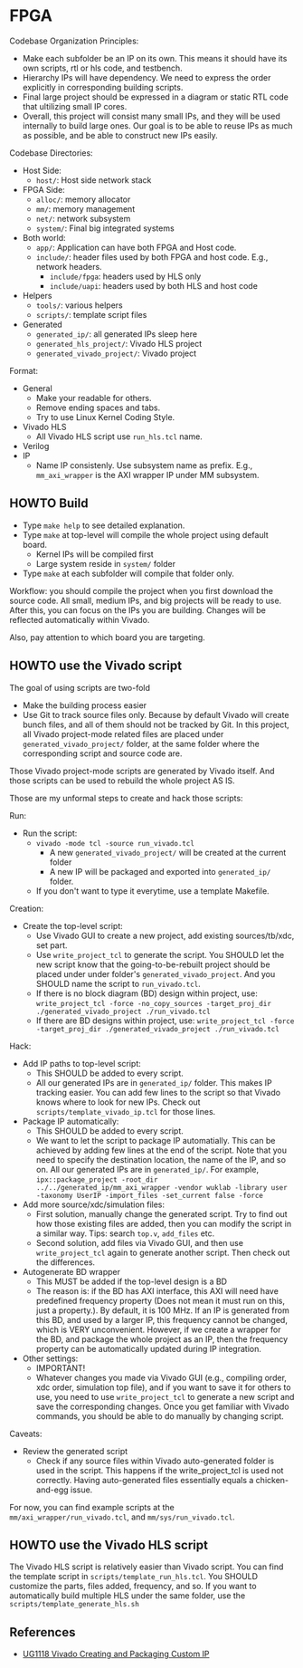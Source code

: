 # FPGA

Codebase Organization Principles:
- Make each subfolder be an IP on its own. This means it should have its own
  scripts, rtl or hls code, and testbench.
- Hierarchy IPs will have dependency. We need to express the order explicitly
  in corresponding building scripts.
- Final large project should be expressed in a diagram or static RTL code
  that ultilizing small IP cores.
- Overall, this project will consist many small IPs, and they will be used
  internally to build large ones. Our goal is to be able to reuse IPs as much as
  possible, and be able to construct new IPs easily.

Codebase Directories:
- Host Side:
	- `host/`: Host side network stack
- FPGA Side:
	- `alloc/`: memory allocator
	- `mm/`: memory management
	- `net/`: network subsystem
	- `system/`: Final big integrated systems
- Both world:
	- `app/`: Application can have both FPGA and Host code.
	- `include/`: header files used by both FPGA and host code. E.g., network headers.
		- `include/fpga`: headers used by HLS only
		- `include/uapi`: headers used by both HLS and host code
- Helpers
	- `tools/`: various helpers
	- `scripts/`: template script files
- Generated
	- `generated_ip/`: all generated IPs sleep here
	- `generated_hls_project/`: Vivado HLS project
	- `generated_vivado_project/`: Vivado project


Format:
- General
	- Make your readable for others.
	- Remove ending spaces and tabs.
	- Try to use Linux Kernel Coding Style.
- Vivado HLS
	- All Vivado HLS script use `run_hls.tcl` name.
- Verilog
- IP
	- Name IP consistenly. Use subsystem name as prefix.
	  E.g., `mm_axi_wrapper` is the AXI wrapper IP under MM subsystem.

## HOWTO Build

- Type `make help` to see detailed explanation.
- Type `make` at top-level will compile the whole project using default board.
	- Kernel IPs will be compiled first
	- Large system reside in `system/` folder
- Type `make` at each subfolder will compile that folder only.

Workflow: you should compile the project when you first download the source code.
All small, medium IPs, and big projects will be ready to use. After this, you
can focus on the IPs you are building. Changes will be reflected automatically within Vivado.

Also, pay attention to which board you are targeting.

## HOWTO use the Vivado script

The goal of using scripts are two-fold
- Make the building process easier
- Use Git to track source files only.
  Because by default Vivado will create bunch files, and all of them should not
  be tracked by Git. In this project, all Vivado project-mode related files
  are placed under `generated_vivado_project/` folder, at the same folder
  where the corresponding script and source code are.

Those Vivado project-mode scripts are generated by Vivado itself. And those
scripts can be used to rebuild the whole project AS IS.

Those are my unformal steps to create and hack those scripts:

Run:
- Run the script:
	- `vivado -mode tcl -source run_vivado.tcl`
		- A new `generated_vivado_project/` will be created at the current folder
		- A new IP will be packaged and exported into `generated_ip/` folder.
	- If you don't want to type it everytime, use a template Makefile.

Creation:
- Create the top-level script:
	- Use Vivado GUI to create a new project, add existing sources/tb/xdc, set part.
	- Use `write_project_tcl` to generate the script. You SHOULD let the new
	  script know that the going-to-be-rebuilt project should be placed under
	  under folder's `generated_vivado_project`. And you SHOULD name the script
	  to `run_vivado.tcl`.
	- If there is no block diagram (BD) design within project,
	  use: `write_project_tcl -force -no_copy_sources -target_proj_dir ./generated_vivado_project ./run_vivado.tcl`
	- If there are BD designs within project,
	  use: `write_project_tcl -force -target_proj_dir ./generated_vivado_project ./run_vivado.tcl`

Hack:
- Add IP paths to top-level script:
	- This SHOULD be added to every script.
	- All our generated IPs are in `generated_ip/` folder. This makes IP tracking easier.
	  You can add few lines to the script so that Vivado knows where to look for new IPs.
	  Check out `scripts/template_vivado_ip.tcl` for those lines.
- Package IP automatically:
	- This SHOULD be added to every script.
	- We want to let the script to package IP automatially. This can be achieved by adding
	  few lines at the end of the script. Note that you need to specify the destination location,
	  the name of the IP, and so on. All our generated IPs are in `generated_ip/`. For example,
	  `ipx::package_project -root_dir ../../generated_ip/mm_axi_wrapper -vendor wuklab -library user -taxonomy UserIP -import_files -set_current false -force`
- Add more source/xdc/simulation files:
	- First solution, manually change the generated script. Try to find out how those
	  existing files are added, then you can modify the script in a similar way. Tips:
	  search `top.v`, `add_files` etc.
	- Second solution, add files via Vivado GUI, and then use `write_project_tcl` again
	  to generate another script. Then check out the differences.
- Autogenerate BD wrapper
	- This MUST be added if the top-level design is a BD
	- The reason is: if the BD has AXI interface, this AXI will need have predefined
	  frequency property (Does not mean it must run on this, just a property.).
	  By default, it is 100 MHz. If an IP is generated from this BD, and
	  used by a larger IP, this frequency cannot be changed, which is VERY unconvenient.
	  However, if we create a wrapper for the BD, and package the whole project as an IP,
	  then the frequency property can be automatically updated during IP integration.
- Other settings:
	- IMPORTANT!
	- Whatever changes you made via Vivado GUI (e.g., compiling order, xdc order, simulation top file),
	  and if you want to save it for others to use, you need to use `write_project_tcl` to generate a new script
	  and save the corresponding changes. Once you get familiar with Vivado commands, you
	  should be able to do manually by changing script.

Caveats:
- Review the generated script
	- Check if any source files within Vivado auto-generated folder is used in the script.
	  This happens if the write_project_tcl is used not correctly. Having auto-generated
	  files essentially equals a chicken-and-egg issue.

For now, you can find example scripts at the `mm/axi_wrapper/run_vivado.tcl`, and `mm/sys/run_vivado.tcl`.

## HOWTO use the Vivado HLS script

The Vivado HLS script is relatively easier than Vivado script.
You can find the template script in `scripts/template_run_hls.tcl`.
You SHOULD customize the parts, files added, frequency, and so.
If you want to automatically build multiple HLS under the same folder, use the `scripts/template_generate_hls.sh`

## References
- [UG1118 Vivado Creating and Packaging Custom IP](https://www.xilinx.com/support/documentation/sw_manuals/xilinx2018_2/ug1118-vivado-creating-packaging-custom-ip.pdf)

